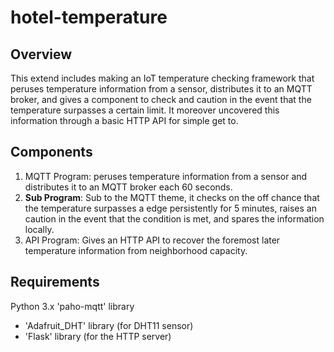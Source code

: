# hotel-temperature

## Overview

This extend includes making an IoT temperature checking framework that peruses temperature information from a sensor, distributes it to an MQTT broker, and gives a component to check and caution in the event that the temperature surpasses a certain limit. It moreover uncovered this information through a basic HTTP API for simple get to.

## Components

1. MQTT Program:
peruses temperature information from a sensor and distributes it to an MQTT broker each 60 seconds.
2. **Sub Program**:
Sub to the MQTT theme, it checks on the off chance that the temperature surpasses a edge persistently for 5 minutes, raises an caution in the event that the condition is met, and spares the information locally.
3. API Program:
Gives an HTTP API to recover the foremost later temperature information from neighborhood capacity.

## Requirements

Python 3.x
'paho-mqtt' library
- 'Adafruit_DHT' library (for DHT11 sensor)
- 'Flask' library (for the HTTP server)

 
